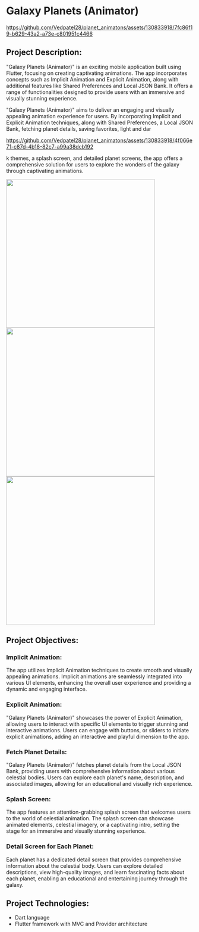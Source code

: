 # Galaxy Planets (Animator)

https://github.com/Vedpatel28/planet_animatons/assets/130833918/7fc86f19-b629-43a2-a73e-c801951c4466

## Project Description:

"Galaxy Planets (Animator)" is an exciting mobile application built using Flutter, focusing on
creating captivating animations. The app incorporates concepts such as Implicit Animation and
Explicit Animation, along with additional features like Shared Preferences and Local JSON
Bank. It offers a range of functionalities designed to provide users with an immersive and
visually stunning experience.

"Galaxy Planets (Animator)" aims to deliver an engaging and visually appealing animation
experience for users. By incorporating Implicit and Explicit Animation techniques, along with
Shared Preferences, a Local JSON Bank, fetching planet details, saving favorites, light and dar

https://github.com/Vedpatel28/planet_animatons/assets/130833918/4f066e71-c87d-4b18-82c7-a99a38dcb192

k
themes, a splash screen, and detailed planet screens, the app offers a comprehensive solution for
users to explore the wonders of the galaxy through captivating animations.

<img src = "https://github.com/Vedpatel28/planet_animatons/assets/130833918/86a95515-8836-453a-b34a-4dd22ee98653" height = "400"></img>
<img src = "https://github.com/Vedpatel28/planet_animatons/assets/130833918/09c6d841-c523-4ba0-afc6-0dcf76d0cb2b" height = "400"></img>
<img src = "https://github.com/Vedpatel28/planet_animatons/assets/130833918/502177a7-0659-43d7-b8a9-109b7da32905" height = "400"></img>

## Project Objectives:

### Implicit Animation: 
The app utilizes Implicit Animation techniques to create smooth and
visually appealing animations. Implicit animations are seamlessly integrated into various UI
elements, enhancing the overall user experience and providing a dynamic and engaging interface.

### Explicit Animation: 
"Galaxy Planets (Animator)" showcases the power of Explicit Animation,
allowing users to interact with specific UI elements to trigger stunning and interactive
animations. Users can engage with buttons, or sliders to initiate explicit animations, adding an
interactive and playful dimension to the app.

### Fetch Planet Details: 
"Galaxy Planets (Animator)" fetches planet details from the Local JSON
Bank, providing users with comprehensive information about various celestial bodies. Users can
explore each planet's name, description, and associated images, allowing for an educational and
visually rich experience.

### Splash Screen: 
The app features an attention-grabbing splash screen that welcomes users to the
world of celestial animation. The splash screen can showcase animated elements, celestial
imagery, or a captivating intro, setting the stage for an immersive and visually stunning
experience.

### Detail Screen for Each Planet:
Each planet has a dedicated detail screen that provides
comprehensive information about the celestial body. Users can explore detailed descriptions,
view high-quality images, and learn fascinating facts about each planet, enabling an educational
and entertaining journey through the galaxy.

## Project Technologies:
- Dart language
- Flutter framework with MVC and Provider architecture
